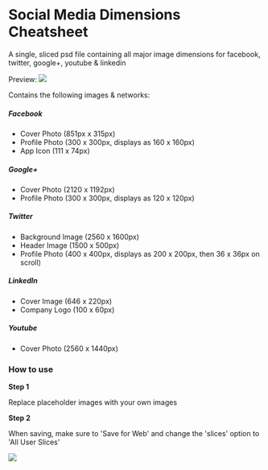 Social Media Dimensions Cheatsheet
==================================

A single, sliced psd file containing all major image dimensions for facebook, twitter, google+, youtube &amp; linkedin

Preview:
<img src="http://i.imgur.com/Jaa5s6A.jpg"/>

Contains the following images & networks:

<h5>Facebook</h5>
<ul>
<li>Cover Photo (851px x 315px)</li>
<li>Profile Photo (300 x 300px, displays as 160 x 160px)</li>
<li>App Icon (111 x 74px)</li>
</ul>

<h5>Google+</h5>
<ul>
<li>Cover Photo (2120 x 1192px)</li>
<li>Profile Photo (300 x 300px, displays as 120 x 120px)</li>
</ul>

<h5>Twitter</h5>
<ul>
<li>Background Image (2560 x 1600px)</i>
<li>Header Image (1500 x 500px)</li>
<li>Profile Photo (400 x 400px, displays as 200 x 200px, then 36 x 36px on scroll)</li>
</ul>

<h5>LinkedIn</h5>
<ul>
<li>Cover Image (646 x 220px)</li>
<li>Company Logo (100 x 60px)</li>
</ul>

<h5>Youtube</h5>
<ul>
<li>Cover Photo (2560 x 1440px)</li>
</ul>




<h3>How to use</h3>

<b>Step 1</b>
<p>Replace placeholder images with your own images</p>
<b>Step 2</b>
<p>When saving, make sure to 'Save for Web' and change the 'slices' option to 'All User Slices'</p>
<img src="http://i.imgur.com/zS0YqJV.png"/>
